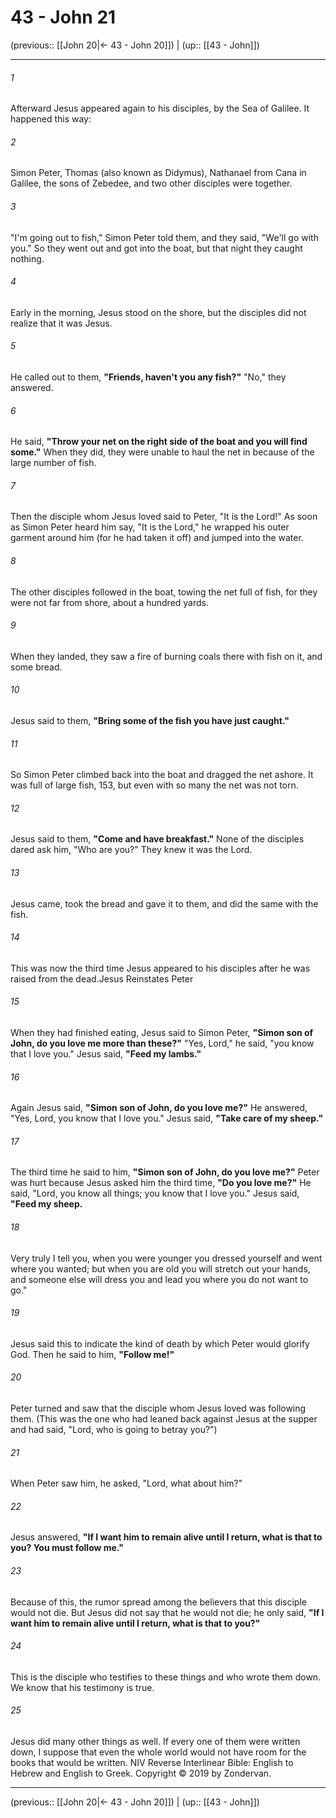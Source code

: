 # 43 - John 21

(previous:: [[John 20|← 43 - John 20]]) | (up:: [[43 - John]])

***


###### 1 
Afterward Jesus appeared again to his disciples, by the Sea of Galilee. It happened this way: 

###### 2 
Simon Peter, Thomas (also known as Didymus), Nathanael from Cana in Galilee, the sons of Zebedee, and two other disciples were together. 

###### 3 
"I'm going out to fish," Simon Peter told them, and they said, "We'll go with you." So they went out and got into the boat, but that night they caught nothing. 

###### 4 
Early in the morning, Jesus stood on the shore, but the disciples did not realize that it was Jesus. 

###### 5 
He called out to them, **"Friends, haven't you any fish?"** "No," they answered. 

###### 6 
He said, **"Throw your net on the right side of the boat and you will find some."** When they did, they were unable to haul the net in because of the large number of fish. 

###### 7 
Then the disciple whom Jesus loved said to Peter, "It is the Lord!" As soon as Simon Peter heard him say, "It is the Lord," he wrapped his outer garment around him (for he had taken it off) and jumped into the water. 

###### 8 
The other disciples followed in the boat, towing the net full of fish, for they were not far from shore, about a hundred yards. 

###### 9 
When they landed, they saw a fire of burning coals there with fish on it, and some bread. 

###### 10 
Jesus said to them, **"Bring some of the fish you have just caught."** 

###### 11 
So Simon Peter climbed back into the boat and dragged the net ashore. It was full of large fish, 153, but even with so many the net was not torn. 

###### 12 
Jesus said to them, **"Come and have breakfast."** None of the disciples dared ask him, "Who are you?" They knew it was the Lord. 

###### 13 
Jesus came, took the bread and gave it to them, and did the same with the fish. 

###### 14 
This was now the third time Jesus appeared to his disciples after he was raised from the dead.Jesus Reinstates Peter 

###### 15 
When they had finished eating, Jesus said to Simon Peter, **"Simon son of John, do you love me more than these?"** "Yes, Lord," he said, "you know that I love you." Jesus said, **"Feed my lambs."** 

###### 16 
Again Jesus said, **"Simon son of John, do you love me?"** He answered, "Yes, Lord, you know that I love you." Jesus said, **"Take care of my sheep."** 

###### 17 
The third time he said to him, **"Simon son of John, do you love me?"** Peter was hurt because Jesus asked him the third time, **"Do you love me?"** He said, "Lord, you know all things; you know that I love you." Jesus said, **"Feed my sheep.** 

###### 18 
Very truly I tell you, when you were younger you dressed yourself and went where you wanted; but when you are old you will stretch out your hands, and someone else will dress you and lead you where you do not want to go." 

###### 19 
Jesus said this to indicate the kind of death by which Peter would glorify God. Then he said to him, **"Follow me!"** 

###### 20 
Peter turned and saw that the disciple whom Jesus loved was following them. (This was the one who had leaned back against Jesus at the supper and had said, "Lord, who is going to betray you?") 

###### 21 
When Peter saw him, he asked, "Lord, what about him?" 

###### 22 
Jesus answered, **"If I want him to remain alive until I return, what is that to you? You must follow me."** 

###### 23 
Because of this, the rumor spread among the believers that this disciple would not die. But Jesus did not say that he would not die; he only said, **"If I want him to remain alive until I return, what is that to you?"** 

###### 24 
This is the disciple who testifies to these things and who wrote them down. We know that his testimony is true. 

###### 25 
Jesus did many other things as well. If every one of them were written down, I suppose that even the whole world would not have room for the books that would be written. NIV Reverse Interlinear Bible: English to Hebrew and English to Greek. Copyright © 2019 by Zondervan.

***

(previous:: [[John 20|← 43 - John 20]]) | (up:: [[43 - John]])
